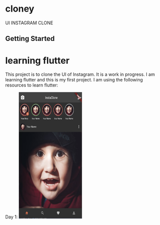 # cloney

UI INSTAGRAM CLONE

## Getting Started

# learning flutter

This project is to clone the UI of Instagram. It is a work in progress. I am learning flutter and
this is my first project. I am using the following resources to learn flutter:

Day 1:
<img src="screen_shots/Day1.PNG" width="200" height="400" />

